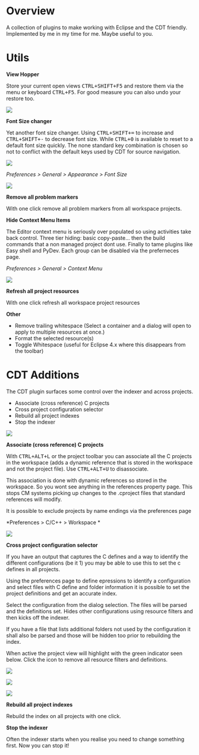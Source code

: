 Overview
===============

A collection of plugins to make working with Eclipse and the CDT friendly. Implemented by me in my time for me. Maybe useful to you.


Utils
==

**View Hopper**

Store your current open views <kbd>CTRL+SHIFT+F5</kbd> and restore them via the menu or keyboard <kbd>CTRL+F5</kbd>. For good measure you can also undo your restore too.

![](https://raw.github.com/ovinn/eclipse-plugins/master/com.vinn.feature.utils/images/view_hopper.png)


**Font Size changer**

Yet another font size changer. Using <kbd>CTRL+SHIFT+=</kbd> to increase and <kbd>CTRL+SHIFT+-</kbd> to decrease font size. While <kbd>CTRL+0</kbd> is available to reset to a default font size quickly. The none standard key combination is chosen so not to conflict with the default keys used by CDT for source navigation.

![](https://raw.github.com/ovinn/eclipse-plugins/master/com.vinn.feature.utils/images/tools.png)

*Preferences > General > Appearance > Font Size*

![](https://raw.github.com/ovinn/eclipse-plugins/master/com.vinn.feature.utils/images/font_size.png)



**Remove all problem markers**

With one click remove all problem markers from all workspace projects.

**Hide Context Menu Items**

The Editor context menu is seriously over populated so using activities take back control. Three tier hiding: basic copy-paste... then the build commands that a non managed project dont use. Finally to tame plugins like Easy shell and PyDev. Each group can be disabled via the preferneces page.

*Preferences > General > Context Menu*

![](https://raw.github.com/ovinn/eclipse-plugins/master/com.vinn.feature.utils/images/context_menu.png)


**Refresh all project resources**

With one click refresh all workspace project resources


**Other**

* Remove trailing whitespace (Select a container and a dialog will open to apply to multiple resources at once.)
* Format the selected resource(s)
* Toggle Whitespace (useful for Eclipse 4.x where this disappears from the toolbar)


CDT Additions
==

The CDT plugin surfaces some control over the indexer and across projects. 

* Associate (cross reference) C projects
* Cross project configuration selector
* Rebuild all project indexes
* Stop the indexer


![](https://raw.github.com/ovinn/eclipse-plugins/master/com.vinn.feature.cdt/images/proj_workspace_menu.png)


**Associate (cross reference) C projects**

With <kbd>CTRL+ALT+L</kbd> or the project toolbar you can associate all the C projects in the workspace (adds a dynamic reference that is stored in the workspace and not the project file). Use <kbd>CTRL+ALT+U</kbd> to disassociate.

This association is done with dynamic references so stored in the workspace. So you wont see anything in the references property page. This stops CM systems picking up changes to the .cproject files that standard references will modify.

It is possible to exclude projects by name endings via the preferences page

*Preferences > C/C++ > Workspace *

![](https://raw.github.com/ovinn/eclipse-plugins/master/com.vinn.feature.cdt/images/preferences.png)


**Cross project configuration selector**

If you have an output that captures the C defines and a way to identify the different configurations (be it 1) you may be able to use this to set the c defines in all projects.

Using the preferences page to define epressions to identify a configuration and select files with C define and folder information it is possible to set the project definitions and get an accurate index.

Select the configuration from the dialog selection. The files will be parsed and the definitions set. Hides other configurations using resource filters and then kicks off the indexer. 

If you have a file that lists additional folders not used by the configuration it shall also be parsed and those will be hidden too prior to rebuilding the index.

When active the project view will highlight with the green indicator seen below. Click the icon to remove all resource filters and definitions.

![](https://raw.github.com/ovinn/eclipse-plugins/master/com.vinn.feature.cdt/images/workspace_conf_unset.png)

![](https://raw.github.com/ovinn/eclipse-plugins/master/com.vinn.feature.cdt/images/conf_selection.png)

![](https://raw.github.com/ovinn/eclipse-plugins/master/com.vinn.feature.cdt/images/workspace_conf_set.png)



**Rebuild all project indexes**

Rebuild the index on all projects with one click.

**Stop the indexer**

Often the indexer starts when you realise you need to change something first. Now you can stop it!

